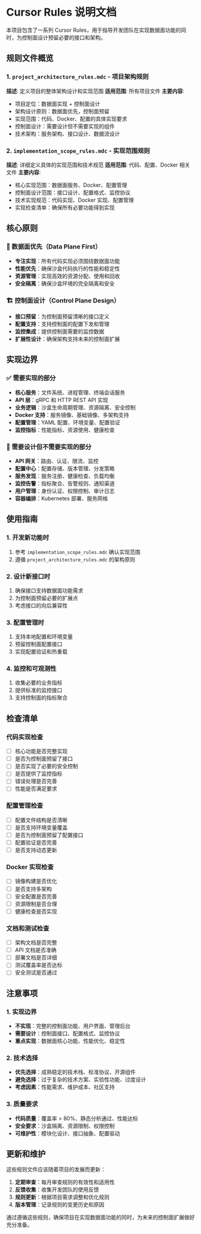 # Cursor Rules 说明文档

本项目包含了一系列 Cursor Rules，用于指导开发团队在实现数据面功能的同时，为控制面设计预留必要的接口和架构。

## 规则文件概览

### 1. `project_architecture_rules.mdc` - 项目架构规则
**描述**: 定义项目的整体架构设计和实现范围
**适用范围**: 所有项目文件
**主要内容**:
- 项目定位：数据面实现 + 控制面设计
- 架构设计原则：数据面优先，控制面预留
- 实现范围：代码、Docker、配置的具体实现要求
- 控制面设计：需要设计但不需要实现的组件
- 技术架构：服务架构、接口设计、数据流设计

### 2. `implementation_scope_rules.mdc` - 实现范围规则
**描述**: 详细定义具体的实现范围和技术规范
**适用范围**: 代码、配置、Docker 相关文件
**主要内容**:
- 核心实现范围：数据面服务、Docker、配置管理
- 控制面设计范围：接口设计、配置格式、监控协议
- 技术实现规范：代码实现、Docker 实现、配置管理
- 实现检查清单：确保所有必要功能得到实现

## 核心原则

### 🎯 数据面优先（Data Plane First）
- **专注实现**：所有代码实现必须围绕数据面功能
- **性能优先**：确保沙盒代码执行的性能和稳定性
- **资源管理**：实现高效的资源分配、使用和回收
- **安全隔离**：确保沙盒环境的完全隔离和安全

### 🏗️ 控制面设计（Control Plane Design）
- **接口预留**：为控制面预留清晰的接口定义
- **配置支持**：支持控制面的配置下发和管理
- **监控集成**：提供控制面需要的监控数据
- **扩展性设计**：确保架构支持未来的控制面扩展

## 实现边界

### ✅ 需要实现的部分
- **核心服务**：文件系统、进程管理、终端会话服务
- **API 层**：gRPC 和 HTTP REST API 实现
- **业务逻辑**：沙盒生命周期管理、资源隔离、安全控制
- **Docker 支持**：服务镜像、基础镜像、多架构支持
- **配置管理**：YAML 配置、环境变量、配置验证
- **监控指标**：性能指标、资源使用、健康检查

### 🎯 需要设计但不需要实现的部分
- **API 网关**：路由、认证、限流、监控
- **配置中心**：配置存储、版本管理、分发策略
- **服务发现**：服务注册、健康检查、负载均衡
- **监控告警**：指标聚合、告警规则、通知渠道
- **用户管理**：身份认证、权限控制、审计日志
- **容器编排**：Kubernetes 部署、服务网格

## 使用指南

### 1. 开发新功能时
1. 参考 `implementation_scope_rules.mdc` 确认实现范围
2. 遵循 `project_architecture_rules.mdc` 的架构原则

### 2. 设计新接口时
1. 确保接口支持数据面功能需求
2. 为控制面预留必要的扩展点
3. 考虑接口的向后兼容性

### 3. 配置管理时
1. 支持本地配置和环境变量
2. 预留控制面配置接口
3. 实现配置验证和热重载

### 4. 监控和可观测性
1. 收集必要的业务指标
2. 提供标准的监控接口
3. 支持控制面的指标聚合

## 检查清单

### 代码实现检查
- [ ] 核心功能是否完整实现
- [ ] 是否为控制面预留了接口
- [ ] 是否实现了必要的安全控制
- [ ] 是否提供了监控指标
- [ ] 错误处理是否完善
- [ ] 性能是否满足要求

### 配置管理检查
- [ ] 配置文件结构是否清晰
- [ ] 是否支持环境变量覆盖
- [ ] 是否为控制面预留了配置接口
- [ ] 配置验证是否完善
- [ ] 是否支持动态更新

### Docker 实现检查
- [ ] 镜像构建是否优化
- [ ] 是否支持多架构
- [ ] 安全配置是否完善
- [ ] 资源限制是否合理
- [ ] 健康检查是否实现

### 文档和测试检查
- [ ] 架构文档是否完整
- [ ] API 文档是否准确
- [ ] 部署文档是否详细
- [ ] 测试覆盖率是否达标
- [ ] 安全测试是否通过

## 注意事项

### 1. 实现边界
- **不实现**：完整的控制面功能、用户界面、管理后台
- **需要设计**：控制面接口、配置格式、监控协议
- **重点实现**：数据面核心功能、性能优化、稳定性

### 2. 技术选择
- **优先选择**：成熟稳定的技术栈、标准协议、开源组件
- **避免选择**：过于复杂的技术方案、实验性功能、过度设计
- **考虑因素**：性能需求、维护成本、社区支持

### 3. 质量要求
- **代码质量**：覆盖率 > 80%、静态分析通过、性能达标
- **安全要求**：沙盒隔离、资源限制、权限控制
- **可维护性**：模块化设计、接口抽象、配置驱动

## 更新和维护

这些规则文件应该随着项目的发展而更新：

1. **定期审查**：每月审查规则的有效性和适用性
2. **反馈收集**：收集开发团队的使用反馈
3. **规则更新**：根据项目需求调整和优化规则
4. **版本管理**：记录规则的变更历史和原因

通过遵循这些规则，确保项目在实现数据面功能的同时，为未来的控制面扩展做好充分准备。
